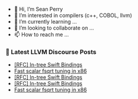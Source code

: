 - 👋 Hi, I’m Sean Perry
- 👀 I’m interested in compilers (c++, COBOL, llvm)
- 🌱 I’m currently learning ...
- 💞️ I’m looking to collaborate on ...
- 📫 How to reach me ...

<!---
s66perry/s66perry is a ✨ special ✨ repository because its `README.md` (this file) appears on your GitHub profile.
You can click the Preview link to take a look at your changes.
--->
### 📕 Latest LLVM Discourse Posts

<!-- DISCOURSE-LLVM:START -->
- [[RFC] In-tree Swift Bindings](https://discourse.llvm.org/t/rfc-in-tree-swift-bindings/63562#post_15)
- [Fast scalar fsqrt tuning in x86](https://discourse.llvm.org/t/fast-scalar-fsqrt-tuning-in-x86/63605#post_5)
- [[RFC] In-tree Swift Bindings](https://discourse.llvm.org/t/rfc-in-tree-swift-bindings/63562#post_14)
- [[RFC] In-tree Swift Bindings](https://discourse.llvm.org/t/rfc-in-tree-swift-bindings/63562#post_13)
- [Fast scalar fsqrt tuning in x86](https://discourse.llvm.org/t/fast-scalar-fsqrt-tuning-in-x86/63605#post_4)
<!-- DISCOURSE-LLVM:END -->
